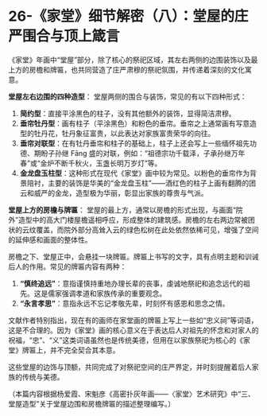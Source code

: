 # 26-《家堂》细节解密（八）：堂屋的庄严围合与顶上箴言

《家堂》年画中“堂屋”部分，除了核心的祭祀区域，其左右两侧的边围装饰以及最上方的房檐和牌匾，也共同营造了庄严肃穆的祭祀氛围，并传递着深刻的文化寓意。

**堂屋左右边围的四种造型**：
堂屋两侧的围合与装饰，常见的有以下四种形式：
1.  **简约型**：直接平涂黑色的柱子，没有其他额外的装饰，显得简洁肃穆。
2.  **垂帘牡丹型**：画有柱子（平涂黑色）和粉色的垂帘。垂帘之上通常画有写意造型的牡丹花，牡丹象征富贵，以此表达对家族富贵荣华的向往。
3.  **垂帘对联型**：在有牡丹垂帘和柱子的基础上，柱子上还会写上一些缅怀祖先功德、期盼子孙继 Fāng 盛的对联，例如：“祖德宗功千载泽，子承孙继万年春”或“金炉不断千秋火，玉盏长明万岁灯”等。
4.  **金龙盘玉柱型**：这种形式在现代《家堂》画中较为常见。以粉色的垂帘作为背景陪衬，主要的装饰是华美的“金龙盘玉柱”——酒红色的柱子上画有翻腾的团云和威严的金龙，造型极为华丽，彰显出家族的尊贵与气派。

**堂屋上方的房檐与牌匾**：
堂屋的最上方，通常以房檐的形式出现，与画面“院外”造型中的高大门楼屋檐遥相呼应，形成整体的建筑感。房檐的左右两边常被团状的云纹覆盖，而院外部分高耸入云的绿色松树在此处依然依稀可见，增强了空间的延伸感和画面的整体性。

房檐之下、堂屋正中，会悬挂一块牌匾。牌匾上书写的文字，具有点明主题和训诫后人的作用。常见的牌匾内容有两种：
1.  **“慎终追远”**：意指谨慎持重地办理长辈的丧事，虔诚地祭祀和追念远代的祖先。这是儒家强调孝道和家族传承的重要观念。
2.  **“永言孝思”**：意指永远不忘记孝敬先辈，时刻怀有感恩和思念之情。

文献作者特别指出，现在有的画师在家堂画的牌匾上写上一些如“忠义祠”等词语，这是不合理的。因为《家堂》画的核心意义在于表达后人对祖先的怀念和对家人的祝福，“忠”、“义”这类词语虽然也是传统美德，但用在以家族祭祀为核心的《家堂》牌匾上，并不完全契合其本意。

这些堂屋的边饰与顶额，共同完成了对祭祀空间的庄严界定，并时刻提醒着后人家族的传统与美德。

（本篇内容根据杨爱霞、宋魁彦《高密扑灰年画——〈家堂〉艺术研究》中“三、堂屋造型”关于堂屋边围和房檐牌匾的描述整理编写。）